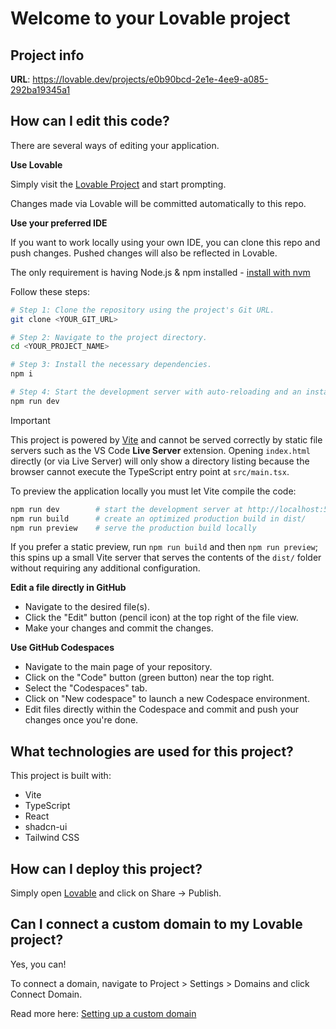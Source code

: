 # Welcome to your Lovable project

## Project info

**URL**: https://lovable.dev/projects/e0b90bcd-2e1e-4ee9-a085-292ba19345a1

## How can I edit this code?

There are several ways of editing your application.

**Use Lovable**

Simply visit the [Lovable Project](https://lovable.dev/projects/e0b90bcd-2e1e-4ee9-a085-292ba19345a1) and start prompting.

Changes made via Lovable will be committed automatically to this repo.

**Use your preferred IDE**

If you want to work locally using your own IDE, you can clone this repo and push changes. Pushed changes will also be reflected in Lovable.

The only requirement is having Node.js & npm installed - [install with nvm](https://github.com/nvm-sh/nvm#installing-and-updating)

Follow these steps:

```sh
# Step 1: Clone the repository using the project's Git URL.
git clone <YOUR_GIT_URL>

# Step 2: Navigate to the project directory.
cd <YOUR_PROJECT_NAME>

# Step 3: Install the necessary dependencies.
npm i

# Step 4: Start the development server with auto-reloading and an instant preview.
npm run dev
```

> [!IMPORTANT]
> This project is powered by [Vite](https://vitejs.dev/) and cannot be served correctly by static file servers such as the VS Code **Live Server** extension.
> Opening `index.html` directly (or via Live Server) will only show a directory listing because the browser cannot execute the TypeScript entry point at `src/main.tsx`.

To preview the application locally you must let Vite compile the code:

```sh
npm run dev        # start the development server at http://localhost:5173
npm run build      # create an optimized production build in dist/
npm run preview    # serve the production build locally
```

If you prefer a static preview, run `npm run build` and then `npm run preview`; this spins up a small Vite server that serves the contents of the `dist/` folder without requiring any additional configuration.

**Edit a file directly in GitHub**

- Navigate to the desired file(s).
- Click the "Edit" button (pencil icon) at the top right of the file view.
- Make your changes and commit the changes.

**Use GitHub Codespaces**

- Navigate to the main page of your repository.
- Click on the "Code" button (green button) near the top right.
- Select the "Codespaces" tab.
- Click on "New codespace" to launch a new Codespace environment.
- Edit files directly within the Codespace and commit and push your changes once you're done.

## What technologies are used for this project?

This project is built with:

- Vite
- TypeScript
- React
- shadcn-ui
- Tailwind CSS

## How can I deploy this project?

Simply open [Lovable](https://lovable.dev/projects/e0b90bcd-2e1e-4ee9-a085-292ba19345a1) and click on Share -> Publish.

## Can I connect a custom domain to my Lovable project?

Yes, you can!

To connect a domain, navigate to Project > Settings > Domains and click Connect Domain.

Read more here: [Setting up a custom domain](https://docs.lovable.dev/features/custom-domain#custom-domain)
